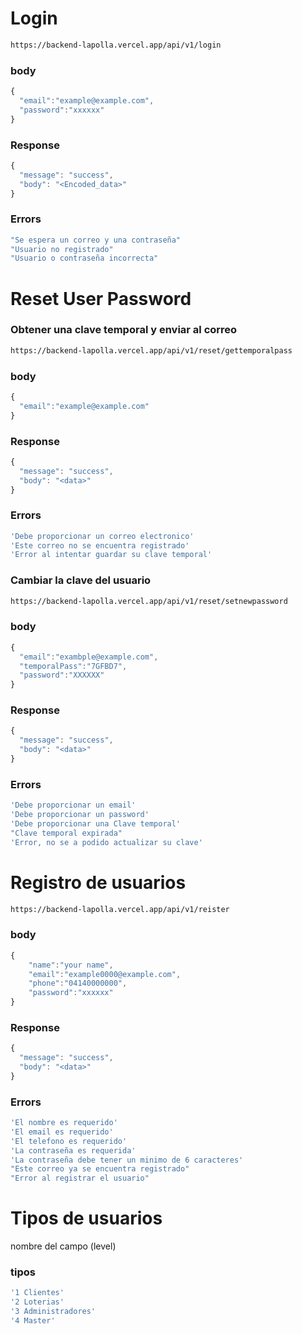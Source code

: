 # Login
```bash
https://backend-lapolla.vercel.app/api/v1/login
```
### body
```js
{
  "email":"example@example.com",
  "password":"xxxxxx"
}
```
### Response
```js
{
  "message": "success",
  "body": "<Encoded_data>"
}
```

### Errors
```js
"Se espera un correo y una contraseña"
"Usuario no registrado" 
"Usuario o contraseña incorrecta"
```

# Reset User Password

### Obtener una clave temporal y enviar al correo
```bash
https://backend-lapolla.vercel.app/api/v1/reset/gettemporalpass
```
### body
```js
{
  "email":"example@example.com"
}
```
### Response
```js
{
  "message": "success",
  "body": "<data>"
}
```

### Errors
```js
'Debe proporcionar un correo electronico'
'Este correo no se encuentra registrado'
'Error al intentar guardar su clave temporal'
```

### Cambiar la clave del usuario
```bash
https://backend-lapolla.vercel.app/api/v1/reset/setnewpassword
```
### body
```js
{
  "email":"exambple@example.com",
  "temporalPass":"7GFBD7",
  "password":"XXXXXX"
}
```
### Response
```js
{
  "message": "success",
  "body": "<data>"
}
```

### Errors
```js
'Debe proporcionar un email'
'Debe proporcionar un password'
'Debe proporcionar una Clave temporal'
"Clave temporal expirada"
'Error, no se a podido actualizar su clave'
```

# Registro de usuarios
```bash
https://backend-lapolla.vercel.app/api/v1/reister
```
### body
```js
{
    "name":"your name",
    "email":"example0000@example.com",
    "phone":"04140000000",
    "password":"xxxxxx"
}
```
### Response
```js
{
  "message": "success",
  "body": "<data>"
}
```
### Errors
```js
'El nombre es requerido'
'El email es requerido'
'El telefono es requerido'
'La contraseña es requerida'
'La contraseña debe tener un minimo de 6 caracteres'
"Este correo ya se encuentra registrado"
"Error al registrar el usuario"
```
# Tipos de usuarios
nombre del campo (level)
### tipos
```js
'1 Clientes'
'2 Loterias'
'3 Administradores'
'4 Master'
```
